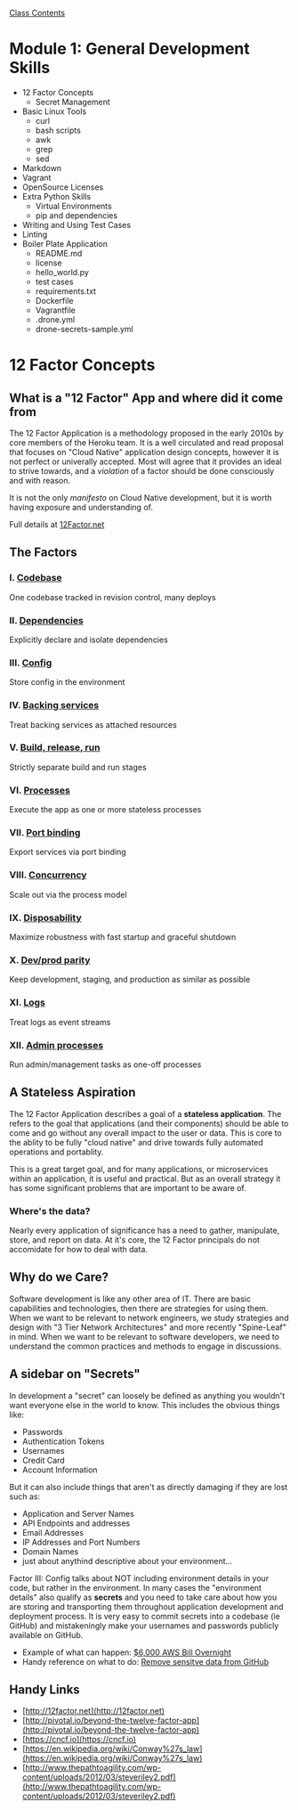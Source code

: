 [Class Contents](../README.md)

# Module 1: General Development Skills

* 12 Factor Concepts
  * Secret Management
* Basic Linux Tools
  * curl
  * bash scripts
  * awk
  * grep
  * sed
* Markdown
* Vagrant
* OpenSource Licenses
* Extra Python Skills
  * Virtual Environments
  * pip and dependencies
* Writing and Using Test Cases
* Linting
* Boiler Plate Application
  * README.md
  * license
  * hello_world.py
  * test cases
  * requirements.txt
  * Dockerfile
  * Vagrantfile
  * .drone.yml
  * drone-secrets-sample.yml

# 12 Factor Concepts

## What is a "12 Factor" App and where did it come from

The 12 Factor Application is a methodology proposed in the early 2010s by core members of the Heroku team.  It is a well circulated and read proposal that focuses on "Cloud Native" application design concepts, however it is not perfect or univerally accepted.  Most will agree that it provides an ideal to strive towards, and a _violation_ of a factor should be done consciously and with reason.  

It is not the only _manifesto_ on Cloud Native development, but it is worth having exposure and understanding of.  

Full details at [12Factor.net](http://12factor.net) 

## The Factors 

### I. [Codebase](http://12factor.net/codebase)
One codebase tracked in revision control, many deploys

### II. [Dependencies](http://12factor.net/dependencies)
Explicitly declare and isolate dependencies

### III. [Config](http://12factor.net/config)
Store config in the environment

### IV. [Backing services](http://12factor.net/backing-services)
Treat backing services as attached resources

### V. [Build, release, run](http://12factor.net/build-release-run)
Strictly separate build and run stages

### VI. [Processes](http://12factor.net/processes)
Execute the app as one or more stateless processes

### VII. [Port binding](http://12factor.net/port-binding)
Export services via port binding

### VIII. [Concurrency](http://12factor.net/concurrency)
Scale out via the process model

### IX. [Disposability](http://12factor.net/disposability)
Maximize robustness with fast startup and graceful shutdown

### X. [Dev/prod parity](http://12factor.net/dev-prod-parity)
Keep development, staging, and production as similar as possible

### XI. [Logs](http://12factor.net/logs)
Treat logs as event streams

### XII. [Admin processes](http://12factor.net/admin-processes)
Run admin/management tasks as one-off processes

## A Stateless Aspiration

The 12 Factor Application describes a goal of a **stateless application**.  The refers to the goal that applications (and their components) should be able to come and go without any overall impact to the user or data.  This is core to the ablity to be fully "cloud native" and drive towards fully automated operations and portablity.  

This is a great target goal, and for many applications, or microservices within an application, it is useful and practical.  But as an overall strategy it has some significant problems that are important to be aware of.  

### Where's the data?

Nearly every application of significance has a need to gather, manipulate, store, and report on data.  At it's core, the 12 Factor principals do not accomidate for how to deal with data. 


## Why do we Care? 

Software development is like any other area of IT.  There are basic capabilities and technologies, then there are strategies for using them.  When we want to be relevant to network engineers, we study strategies and design with "3 Tier Network Architectures" and more recently "Spine-Leaf" in mind.  When we want to be relevant to software developers, we need to understand the common practices and methods to engage in discussions.  

## A sidebar on "Secrets"

In development a "secret" can loosely be defined as anything you wouldn't want everyone else in the world to know.  This includes the obvious things like: 

* Passwords 
* Authentication Tokens
* Usernames 
* Credit Card
* Account Information 

But it can also include things that aren't as directly damaging if they are lost such as: 

* Application and Server Names 
* API Endpoints and addresses 
* Email Addresses 
* IP Addresses and Port Numbers
* Domain Names 
* just about anythind descriptive about your environment... 

Factor III: Config talks about NOT including environment details in your code, but rather in the environment.  In many cases the "environment details" also qualify as **secrets** and you need to take care about how you are storing and transporting them throughout application development and deployment process.  It is very easy to commit secrets into a codebase (ie GitHub) and mistakeningly make your usernames and passwords publicly available on GitHub.  

* Example of what can happen: [$6,000 AWS Bill Overnight](https://wptavern.com/ryan-hellyers-aws-nightmare-leaked-access-keys-result-in-a-6000-bill-overnight)
* Handy reference on what to do: [Remove sensitve data from GitHub](https://help.github.com/articles/remove-sensitive-data/)

## Handy Links 

* [http://12factor.net](http://12factor.net)
* [http://pivotal.io/beyond-the-twelve-factor-app](http://pivotal.io/beyond-the-twelve-factor-app)
* [https://cncf.io](https://cncf.io)
* [https://en.wikipedia.org/wiki/Conway%27s_law](https://en.wikipedia.org/wiki/Conway%27s_law)
* [http://www.thepathtoagility.com/wp-content/uploads/2012/03/steveriley2.pdf](http://www.thepathtoagility.com/wp-content/uploads/2012/03/steveriley2.pdf)
